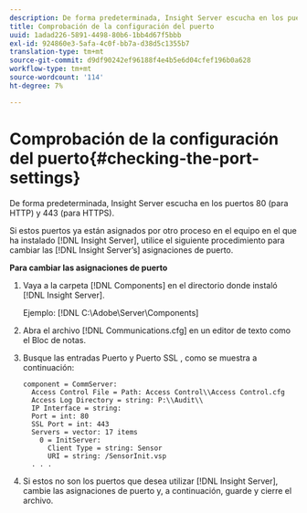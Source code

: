 ```yaml
---
description: De forma predeterminada, Insight Server escucha en los puertos 80 (para HTTP) y 443 (para HTTPS).
title: Comprobación de la configuración del puerto
uuid: 1adad226-5891-4498-80b6-1bb4d67f5bbb
exl-id: 924860e3-5afa-4c0f-bb7a-d38d5c1355b7
translation-type: tm+mt
source-git-commit: d9df90242ef96188f4e4b5e6d04cfef196b0a628
workflow-type: tm+mt
source-wordcount: '114'
ht-degree: 7%

---
```


# Comprobación de la configuración del puerto{#checking-the-port-settings}

De forma predeterminada, Insight Server escucha en los puertos 80 (para HTTP) y 443 (para HTTPS).

Si estos puertos ya están asignados por otro proceso en el equipo en el que ha instalado [!DNL Insight Server], utilice el siguiente procedimiento para cambiar las [!DNL Insight Server’s] asignaciones de puerto.

**Para cambiar las asignaciones de puerto**

1. Vaya a la carpeta [!DNL Components] en el directorio donde instaló [!DNL Insight Server].

   Ejemplo: [!DNL C:\Adobe\Server\Components]

1. Abra el archivo [!DNL Communications.cfg] en un editor de texto como el Bloc de notas.
1. Busque las entradas Puerto y Puerto SSL , como se muestra a continuación:

   ```
   component = CommServer: 
     Access Control File = Path: Access Control\\Access Control.cfg
     Access Log Directory = string: P:\\Audit\\
     IP Interface = string: 
     Port = int: 80
     SSL Port = int: 443
     Servers = vector: 17 items
       0 = InitServer: 
         Client Type = string: Sensor
         URI = string: /SensorInit.vsp
     . . .
   ```

1. Si estos no son los puertos que desea utilizar [!DNL Insight Server], cambie las asignaciones de puerto y, a continuación, guarde y cierre el archivo.
